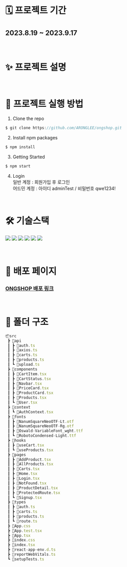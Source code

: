 # 🗓️ 프로젝트 기간

## 2023.8.19 ~ 2023.9.17

<br/>

# ✨ 프로젝트 설명

<br/>

# 📌 프로젝트 실행 방법

1. Clone the repo

```javascript
$ git clone https://github.com/ARONGLEE/ongshop.git
```

2. Install npm packages

```javascript
$ npm install
```

3. Getting Started

```javascript
$ npm start
```

4. Login <br/>
   일반 계정 : 회원가입 후 로그인 <br/>
   어드민 계정 : 아이디 adminTest / 비밀번호 qwe1234!

<br/>

# 🛠️ 기술스택

<p>
 <img src="https://img.shields.io/badge/react-61DAFB?style=for-the-badge&logo=react&logoColor=black"> 
 <img src="https://img.shields.io/badge/typescript-3178C6?style=for-the-badge&logo=typescript&logoColor=black">
 <img src="https://img.shields.io/badge/tailwindcss-06B6D4?style=for-the-badge&logo=tailwindcss&logoColor=black">
 <img src="https://img.shields.io/badge/reactquery-FF4154?style=for-the-badge&logo=reactquery&logoColor=black">
 <img src="https://img.shields.io/badge/axios-5A29E4?style=for-the-badge&logo=axios&logoColor=black">
 <img src="https://img.shields.io/badge/reactrouter-CA4245?style=for-the-badge&logo=reactrouter&logoColor=black">
</p>

<br />

# 🚀 배포 페이지

### [ONGSHOP 배포 링크](https://ongshop.netlify.app/)

<br/>

# 📂 폴더 구조

```javascript
📦src
 ┣ 📂api
 ┃ ┣ 📜auth.ts
 ┃ ┣ 📜axios.ts
 ┃ ┣ 📜carts.ts
 ┃ ┣ 📜products.ts
 ┃ ┗ 📜upload.ts
 ┣ 📂components
 ┃ ┣ 📜CartItem.tsx
 ┃ ┣ 📜CartStatus.tsx
 ┃ ┣ 📜Navbar.tsx
 ┃ ┣ 📜PriceCard.tsx
 ┃ ┣ 📜ProductCard.tsx
 ┃ ┣ 📜Products.tsx
 ┃ ┗ 📜User.tsx
 ┣ 📂context
 ┃ ┗ 📜AuthContext.tsx
 ┣ 📂fonts
 ┃ ┣ 📜NanumSquareNeoOTF-Lt.otf
 ┃ ┣ 📜NanumSquareNeoOTF-Rg.otf
 ┃ ┣ 📜Oswald-VariableFont_wght.ttf
 ┃ ┗ 📜RobotoCondensed-Light.ttf
 ┣ 📂hooks
 ┃ ┣ 📜useCart.tsx
 ┃ ┗ 📜useProducts.tsx
 ┣ 📂pages
 ┃ ┣ 📜AddProduct.tsx
 ┃ ┣ 📜AllProducts.tsx
 ┃ ┣ 📜Carts.tsx
 ┃ ┣ 📜Home.tsx
 ┃ ┣ 📜Login.tsx
 ┃ ┣ 📜NotFound.tsx
 ┃ ┣ 📜ProductDetail.tsx
 ┃ ┣ 📜ProtectedRoute.tsx
 ┃ ┗ 📜Signup.tsx
 ┣ 📂types
 ┃ ┣ 📜auth.ts
 ┃ ┣ 📜carts.ts
 ┃ ┣ 📜products.ts
 ┃ ┗ 📜route.ts
 ┣ 📜App.css
 ┣ 📜App.test.tsx
 ┣ 📜App.tsx
 ┣ 📜index.css
 ┣ 📜index.tsx
 ┣ 📜react-app-env.d.ts
 ┣ 📜reportWebVitals.ts
 ┗ 📜setupTests.ts
```
